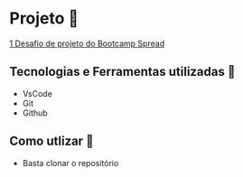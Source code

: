 # Projeto 🚀
[1 Desafio de projeto do Bootcamp Spread](/Conteudo.md)

## Tecnologias e Ferramentas utilizadas 🤖
- VsCode
- Git
- Github

## Como utlizar 🥇
- Basta clonar o repositório
